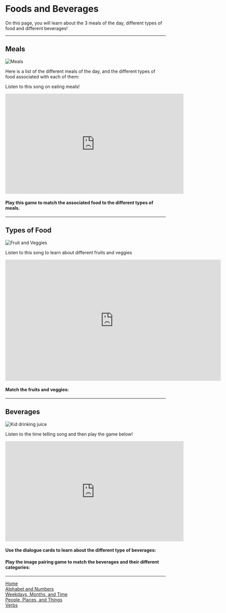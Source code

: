<h1>Foods and Beverages</h1>

<p>On this page, you will learn about the 3 meals of the day, different types of food and different beverages!</p>

<hr>

<h2>Meals</h2>
<img src="https://c7.uihere.com/files/360/704/970/breakfast-family-lunch-dinner-food-breakfast.jpg" alt="Meals">

<p>Here is a list of the different meals of the day, and the different types of food associated with each of them:</p>

<p>Listen to this song on eating meals!</p>
<iframe width="560" height="315" src="https://www.youtube.com/embed/49iP5YBSYt0" frameborder="0" allow="accelerometer; autoplay; encrypted-media; gyroscope; picture-in-picture" allowfullscreen></iframe>

<h4>Play this game to match the associated food to the different types of meals.</h4>

<hr>

<h2>Types of Food</h2>
<img src="https://img.freepik.com/free-vector/hand-drawn-vegetables-fruits-background_23-2148104994.jpg?size=338&ext=jpg" alt="Fruit and Veggies">

<p>Listen to this song to learn about different fruits and veggies</p>
<iframe width="677" height="381" src="https://www.youtube.com/embed/utwgf_G91Eo" frameborder="0" allow="accelerometer; autoplay; encrypted-media; gyroscope; picture-in-picture" allowfullscreen></iframe>

<h4>Match the fruits and veggies:</h4>


<hr>

<h2>Beverages</h2>
<img src="https://media.istockphoto.com/vectors/enjoying-cold-drink-in-summer-vector-id165747218?k=6&m=165747218&s=612x612&w=0&h=J5CPb6chm6J684qfqwCKdR4sQ6zsIDBEhVyZec6_-_s=" alt="Kid drinking juice">

<p>Listen to the time telling song and then play the game below!</p>
<iframe width="560" height="315" src="https://www.youtube.com/embed/RBvmO7NgUp0" frameborder="0" allow="accelerometer; autoplay; encrypted-media; gyroscope; picture-in-picture" allowfullscreen></iframe>

<h4>Use the dialogue cards to learn about the different type of beverages:</h4>

<h4>Play the image pairing game to match the beverages and their different categories:</h4>

<hr>
<a href="index.html">Home</a> <br>
 <a href="alphabetandnumbers.html">Alphabet and Numbers</a> <br>
 <a href="weekdaysmonthsandtime.html">Weekdays, Months, and Time</a> <br>
 <a href="peopleplacesandthings.html">People, Places, and Things</a> <br>
 <a href="verbs.html">Verbs</a>

